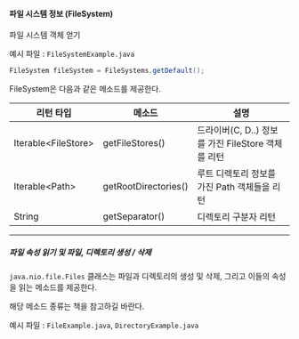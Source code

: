 #### 파일 시스템 정보 (FileSystem)

파일 시스템 객체 얻기

예시 파일 : `FileSystemExample.java`

```java
FileSystem fileSystem = FileSystems.getDefault();
```

FileSystem은 다음과 같은 메소드를 제공한다.

| 리턴 타입 | 메소드 | 설명 |
| --- | --- | --- |
| Iterable\<FileStore> | getFileStores() | 드라이버(C, D..) 정보를 가진 FileStore 객체를 리턴 |
| Iterable\<Path> | getRootDirectories() | 루트 디렉토리 정보를 가진 Path 객체들을 리턴 |
| String | getSeparator() | 디렉토리 구분자 리턴 |

 ---
 
 ##### 파일 속성 읽기 및 파일, 디렉토리 생성 / 삭제
 
 `java.nio.file.Files` 클래스는 파일과 디렉토리의 생성 및 삭제, 그리고 이들의 속성을 읽는 메소드를 제공한다.
 
 해당 메소드 종류는 책을 참고하길 바란다.
 
 예시 파일 : `FileExample.java`, `DirectoryExample.java`